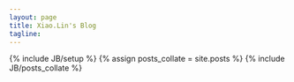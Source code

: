 ```yaml
---
layout: page
title: Xiao.Lin's Blog
tagline: 
---
```


{% include JB/setup %}
{% assign posts_collate = site.posts %}
{% include JB/posts_collate %}


